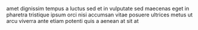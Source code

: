 amet dignissim tempus a luctus sed et in vulputate sed maecenas eget in pharetra
tristique ipsum orci nisi accumsan vitae posuere ultrices metus ut arcu viverra
ante etiam potenti quis a aenean at sit at